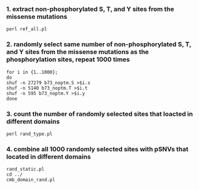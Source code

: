 ### 1. extract non-phosphorylated S, T, and Y sites from the missense mutations
```perl ref_all.pl```
### 2. randomly select same number of non-phosphorylated S, T, and Y sites from the missense mutations as the phosphorylation sites, repeat 1000 times
```
for i in {1..1000};
do
shuf -n 27279 b73_noptm.S >$i.s
shuf -n 5140 b73_noptm.T >$i.t
shuf -n 595 b73_noptm.Y >$i.y
done
```
### 3. count the number of randomly selected sites that loacted in different domains
```perl rand_type.pl```
### 4. combine all 1000 randomly selected sites with pSNVs that located in different domains
```
rand_static.pl
cd ../
cmb_domain_rand.pl
```
